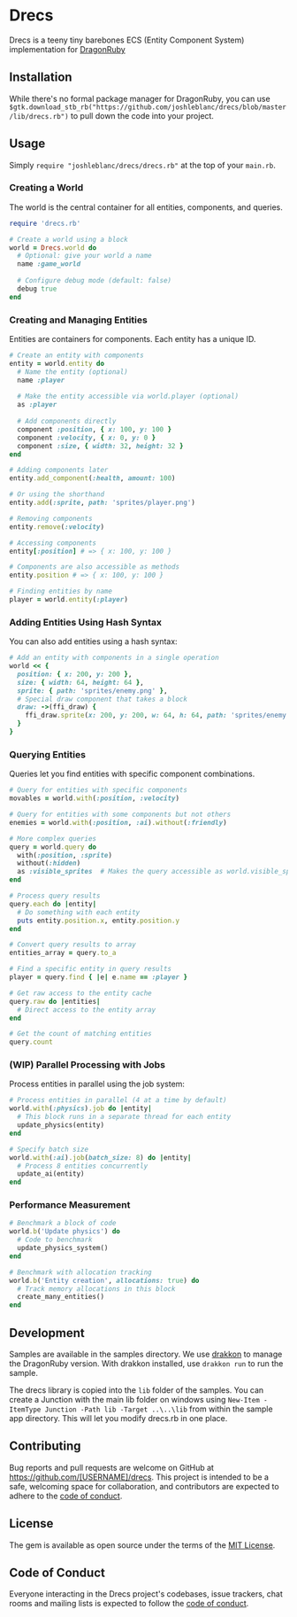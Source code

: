 # Drecs

Drecs is a teeny tiny barebones ECS (Entity Component System) implementation for [DragonRuby](https://dragonruby.org/toolkit/game)

## Installation

While there's no formal package manager for DragonRuby, you can use `$gtk.download_stb_rb("https://github.com/joshleblanc/drecs/blob/master/lib/drecs.rb")` to pull down the code into your project.

## Usage

Simply `require "joshleblanc/drecs/drecs.rb"` at the top of your `main.rb`.

### Creating a World

The world is the central container for all entities, components, and queries.

```ruby
require 'drecs.rb'

# Create a world using a block
world = Drecs.world do
  # Optional: give your world a name
  name :game_world
  
  # Configure debug mode (default: false)
  debug true
end
```

### Creating and Managing Entities

Entities are containers for components. Each entity has a unique ID.

```ruby
# Create an entity with components
entity = world.entity do
  # Name the entity (optional)
  name :player
  
  # Make the entity accessible via world.player (optional)
  as :player
  
  # Add components directly
  component :position, { x: 100, y: 100 }
  component :velocity, { x: 0, y: 0 }
  component :size, { width: 32, height: 32 }
end

# Adding components later
entity.add_component(:health, amount: 100)

# Or using the shorthand
entity.add(:sprite, path: 'sprites/player.png')

# Removing components
entity.remove(:velocity)

# Accessing components
entity[:position] # => { x: 100, y: 100 }

# Components are also accessible as methods
entity.position # => { x: 100, y: 100 }

# Finding entities by name
player = world.entity(:player)
```

### Adding Entities Using Hash Syntax

You can also add entities using a hash syntax:

```ruby
# Add an entity with components in a single operation
world << {
  position: { x: 200, y: 200 },
  size: { width: 64, height: 64 },
  sprite: { path: 'sprites/enemy.png' },
  # Special draw component that takes a block
  draw: ->(ffi_draw) {
    ffi_draw.sprite(x: 200, y: 200, w: 64, h: 64, path: 'sprites/enemy.png')
  }
}
```

### Querying Entities

Queries let you find entities with specific component combinations.

```ruby
# Query for entities with specific components
movables = world.with(:position, :velocity)

# Query for entities with some components but not others
enemies = world.with(:position, :ai).without(:friendly)

# More complex queries
query = world.query do
  with(:position, :sprite)
  without(:hidden)
  as :visible_sprites  # Makes the query accessible as world.visible_sprites
end

# Process query results
query.each do |entity|
  # Do something with each entity
  puts entity.position.x, entity.position.y
end

# Convert query results to array
entities_array = query.to_a

# Find a specific entity in query results
player = query.find { |e| e.name == :player }

# Get raw access to the entity cache
query.raw do |entities|
  # Direct access to the entity array
end

# Get the count of matching entities
query.count
```

### (WIP) Parallel Processing with Jobs

Process entities in parallel using the job system:

```ruby
# Process entities in parallel (4 at a time by default)
world.with(:physics).job do |entity|
  # This block runs in a separate thread for each entity
  update_physics(entity)
end

# Specify batch size
world.with(:ai).job(batch_size: 8) do |entity|
  # Process 8 entities concurrently
  update_ai(entity)
end
```

### Performance Measurement

```ruby
# Benchmark a block of code
world.b('Update physics') do
  # Code to benchmark
  update_physics_system()
end

# Benchmark with allocation tracking
world.b('Entity creation', allocations: true) do
  # Track memory allocations in this block
  create_many_entities()
end
```

## Development

Samples are available in the samples directory. We use [drakkon](https://gitlab.com/dragon-ruby/drakkon) to manage the DragonRuby version. With drakkon installed, use `drakkon run` to run the sample.

The drecs library is copied into the `lib` folder of the samples. You can create a Junction with the main lib folder on windows using `New-Item -ItemType Junction -Path lib -Target ..\..\lib` from within the sample app directory. This will let you modify drecs.rb in one place.

## Contributing

Bug reports and pull requests are welcome on GitHub at https://github.com/[USERNAME]/drecs. This project is intended to be a safe, welcoming space for collaboration, and contributors are expected to adhere to the [code of conduct](https://github.com/[USERNAME]/drecs/blob/master/CODE_OF_CONDUCT.md).

## License

The gem is available as open source under the terms of the [MIT License](https://opensource.org/licenses/MIT).

## Code of Conduct

Everyone interacting in the Drecs project's codebases, issue trackers, chat rooms and mailing lists is expected to follow the [code of conduct](https://github.com/[USERNAME]/drecs/blob/master/CODE_OF_CONDUCT.md).
